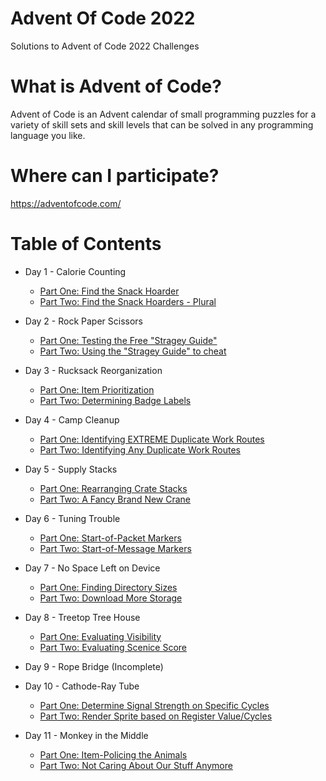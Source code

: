 # Advent Of Code 2022
Solutions to Advent of Code 2022 Challenges

# What is Advent of Code?
Advent of Code is an Advent calendar of small programming puzzles for a variety of skill sets and skill levels that can be solved in any programming language you like.

# Where can I participate?
https://adventofcode.com/

# Table of Contents
  * Day 1 - Calorie Counting
    - [Part One: Find the Snack Hoarder](Day1/p1a.rb)
    - [Part Two: Find the Snack Hoarders - Plural](Day1/p1b.rb)

  * Day 2 - Rock Paper Scissors
    - [Part One: Testing the Free "Stragey Guide"](Day2/p2a.rb)
    - [Part Two: Using the "Stragey Guide" to cheat](Day2/p2b.rb)

  * Day 3 - Rucksack Reorganization
    - [Part One: Item Prioritization](Day3/p3a.rb)
    - [Part Two: Determining Badge Labels](Day3/p3b.rb)

  * Day 4 - Camp Cleanup
    - [Part One: Identifying EXTREME Duplicate Work Routes](Day4/p4a.rb)
    - [Part Two: Identifying Any Duplicate Work Routes](Day4/p4b.rb)

  * Day 5 - Supply Stacks
    - [Part One: Rearranging Crate Stacks](Day5/p5a.rb)
    - [Part Two: A Fancy Brand New Crane](Day5/p5b.rb)

  * Day 6 - Tuning Trouble
    - [Part One: Start-of-Packet Markers](Day6/p6a.rb)
    - [Part Two: Start-of-Message Markers](Day6/p6b.rb)

  * Day 7 - No Space Left on Device
    - [Part One: Finding Directory Sizes](Day7/p7a.rb)
    - [Part Two: Download More Storage](Day7/p7b.rb)

  * Day 8 - Treetop Tree House
    - [Part One: Evaluating Visibility](Day8/p8a.rb)
    - [Part Two: Evaluating Scenice Score](Day8/p8b.rb)

  * Day 9 - Rope Bridge (Incomplete)

  * Day 10 - Cathode-Ray Tube
    - [Part One: Determine Signal Strength on Specific Cycles](Day10/p10a.rb)
    - [Part Two: Render Sprite based on Register Value/Cycles](Day10/p10b.rb)

  * Day 11 - Monkey in the Middle
    - [Part One: Item-Policing the Animals](Day11/p11a.rb)
    - [Part Two: Not Caring About Our Stuff Anymore](Day11/p11b.rb)

